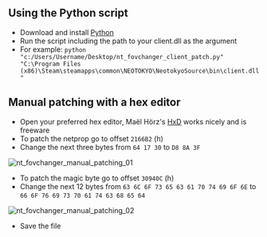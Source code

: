 ## Using the Python script

* Download and install [Python](https://www.python.org/downloads/)
* Run the script including the path to your client.dll as the argument
* For example: `python "c:/Users/Username/Desktop/nt_fovchanger_client_patch.py" "C:\Program Files (x86)\Steam\steamapps\common\NEOTOKYO\NeotokyoSource\bin\client.dll"`

## Manual patching with a hex editor
* Open your preferred hex editor, Maël Hörz's [HxD](https://mh-nexus.de/en/hxd/) works nicely and is freeware
* To patch the netprop go to offset `2166B2` (h)
* Change the next three bytes from `64 17 30` to `D8 8A 3F`

![nt_fovchanger_manual_patching_01](https://github.com/Lilihierax/sourcemod-nt-fovchanger/assets/140167708/2608aece-2c58-425d-b3c3-ca8c578f98a2)

* To patch the magic byte go to offset `30940C` (h)
* Change the next 12 bytes from `63 6C 6F 73 65 63 61 70 74 69 6F 6E` to `66 6F 76 69 73 70 61 74 63 68 65 64`

![nt_fovchanger_manual_patching_02](https://github.com/Lilihierax/sourcemod-nt-fovchanger/assets/140167708/465bc492-d3af-4915-8ca1-5d762acc2aa6)

* Save the file

